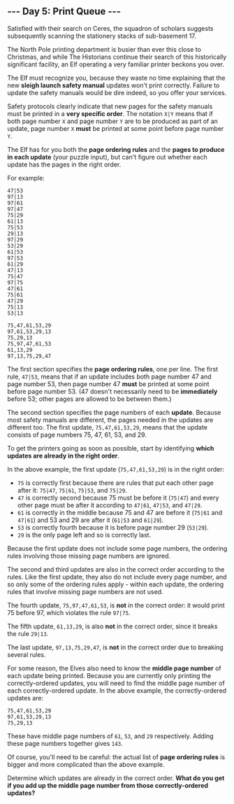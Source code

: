 ## --- Day 5: Print Queue ---

Satisfied with their search on Ceres, the squadron of scholars suggests subsequently scanning the stationery stacks of sub-basement 17.

The North Pole printing department is busier than ever this close to Christmas, and while The Historians continue their search of this historically significant facility, an Elf operating a very familiar printer beckons you over.

The Elf must recognize you, because they waste no time explaining that the new **sleigh launch safety manual** updates won't print correctly. Failure to update the safety manuals would be dire indeed, so you offer your services.

Safety protocols clearly indicate that new pages for the safety manuals must be printed in a **very specific order**. The notation ``X|Y`` means that if both page number ``X`` and page number ``Y`` are to be produced as part of an update, page number ``X`` **must** be printed at some point before page number ``Y``.

The Elf has for you both the **page ordering rules** and the **pages to produce in each update** (your puzzle input), but can't figure out whether each update has the pages in the right order.

For example:

    47|53
    97|13
    97|61
    97|47
    75|29
    61|13
    75|53
    29|13
    97|29
    53|29
    61|53
    97|53
    61|29
    47|13
    75|47
    97|75
    47|61
    75|61
    47|29
    75|13
    53|13
    
    75,47,61,53,29
    97,61,53,29,13
    75,29,13
    75,97,47,61,53
    61,13,29
    97,13,75,29,47

The first section specifies the **page ordering rules**, one per line. The first rule, ``47|53``, means that if an update includes both page number 47 and page number 53, then page number 47 **must** be printed at some point before page number 53. (47 doesn't necessarily need to be **immediately** before 53; other pages are allowed to be between them.)

The second section specifies the page numbers of each **update**. Because most safety manuals are different, the pages needed in the updates are different too. The first update, ``75,47,61,53,29``, means that the update consists of page numbers 75, 47, 61, 53, and 29.

To get the printers going as soon as possible, start by identifying **which updates are already in the right order**.

In the above example, the first update (``75,47,61,53,29``) is in the right order:

* ``75`` is correctly first because there are rules that put each other page after it: ``75|47``, ``75|61``, ``75|53``, and ``75|29``.
* ``47`` is correctly second because 75 must be before it (``75|47``) and every other page must be after it according to ``47|61``, ``47|53``, and ``47|29``.
* ``61`` is correctly in the middle because 75 and 47 are before it (``75|61`` and ``47|61``) and 53 and 29 are after it (``61|53`` and ``61|29``).
* ``53`` is correctly fourth because it is before page number 29 (``53|29``).
* ``29`` is the only page left and so is correctly last.

Because the first update does not include some page numbers, the ordering rules involving those missing page numbers are ignored.

The second and third updates are also in the correct order according to the rules. Like the first update, they also do not include every page number, and so only some of the ordering rules apply - within each update, the ordering rules that involve missing page numbers are not used.

The fourth update, ``75,97,47,61,53``, is **not** in the correct order: it would print 75 before 97, which violates the rule ``97|75``.

The fifth update, ``61,13,29``, is also **not** in the correct order, since it breaks the rule ``29|13``.

The last update, ``97,13,75,29,47``, is **not** in the correct order due to breaking several rules.

For some reason, the Elves also need to know the **middle page number** of each update being printed. Because you are currently only printing the correctly-ordered updates, you will need to find the middle page number of each correctly-ordered update. In the above example, the correctly-ordered updates are:

    75,47,61,53,29
    97,61,53,29,13
    75,29,13

These have middle page numbers of ``61``, ``53``, and ``29`` respectively. Adding these page numbers together gives ``143``.

Of course, you'll need to be careful: the actual list of **page ordering rules** is bigger and more complicated than the above example.

Determine which updates are already in the correct order. **What do you get if you add up the middle page number from those correctly-ordered updates?**

